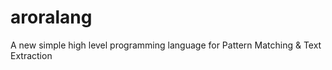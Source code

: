 # aroralang
A new simple high level programming language for Pattern Matching &amp; Text Extraction
